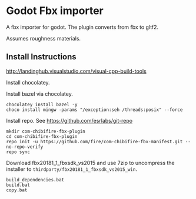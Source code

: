 # Godot Fbx importer

A fbx importer for godot. The plugin converts from fbx to gltf2. 

Assumes roughness materials.

## Install Instructions

http://landinghub.visualstudio.com/visual-cpp-build-tools

Install chocolatey.

Install bazel via chocolatey.

```
chocolatey install bazel -y
choco install mingw -params "/exception:seh /threads:posix" --force
```

Install repo. See https://github.com/esrlabs/git-repo

```
mkdir com-chibifire-fbx-plugin
cd com-chibifire-fbx-plugin
repo init -u https://github.com/fire/com-chibifire-fbx-manifest.git --no-repo-verify
repo sync
```

Download fbx20181_1_fbxsdk_vs2015 and use 7zip to uncompress the installer to `thirdparty/fbx20181_1_fbxsdk_vs2015_win`.

```
build_dependencies.bat
build.bat
copy.bat
```
